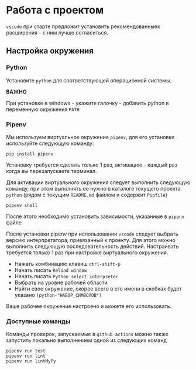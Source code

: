 # Работа с проектом

`vscode` при старте предложит установить рекомендованныек расширения - с ним лучше согласиться.


## Настройка окружения

### Python

Установите `python` для соответствующей операционной системы. 

**ВАЖНО** 

При установке в windows - укажите галочку - добавить python в переменную окружения `PATH`

### Pipenv

Мы используем виртуальное окружение `pipenv`, для его установки используйте следующую команду:

```shell
pip install pipenv
```
Установку требуется сделать только 1 раз, активацию - каждый раз когда вы перезапускаете терминал. 


Для активации виртуального окружения следует выполнить следующую команду, при этом выполнять ее нужно в каталоге текущего проекта `python` (рядом с текущим `README.md` файлом и содержит `Pipfile`)

```
pipenv shell
```

После этого необходимо установить зависимости, указанные в `pipenv` файле



После установки pipenv при использовании `vscode` следует выбрать версию интерпретатора, привязанный к проекту. Для этого можно выполнить следующую последовательность действий. Настраивать требуется только 1 раз при настройке виртуального окружения.

- Нажать комбинацию клавиш `ctrl-shift-p`
- Начать писать `Reload window`
- Начать писать `Python select interpreter`
- Выбрать на уровне рабочей области
- Найти свое окружение, скорее всего в его имени в скобках будет указано `(python-"НАБОР_СИМВОЛОВ")`

Ваше рабочее окружение настроено и можете его иcпользовать.

### Доступные команды

Команды проверок, запускаемые в `github actions` можно также запустить локально выполнением одной из следующих команд 

```shell
pipenv run test
pipenv run lint
pipenv run lintMyPy
```